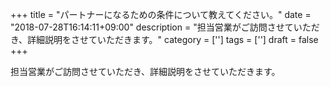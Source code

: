 +++
title = "パートナーになるための条件について教えてください。"
date = "2018-07-28T16:14:11+09:00"
description = "担当営業がご訪問させていただき、詳細説明をさせていただきます。"
category = ['']
tags = ['']
draft = false
+++

担当営業がご訪問させていただき、詳細説明をさせていただきます。
